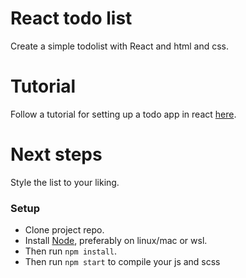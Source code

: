 # React todo list

Create a simple todolist with React and html and css.

# Tutorial

Follow a tutorial for setting up a todo app in react [here](https://www.boorje.com/react-todo-app/).

# Next steps

Style the list to your liking.

### Setup

 - Clone project repo.
 - Install [Node](https://nodejs.org/en/download/), preferably on linux/mac or wsl.
 - Then run  `npm install`.
 - Then run `npm start` to compile your js and scss 
